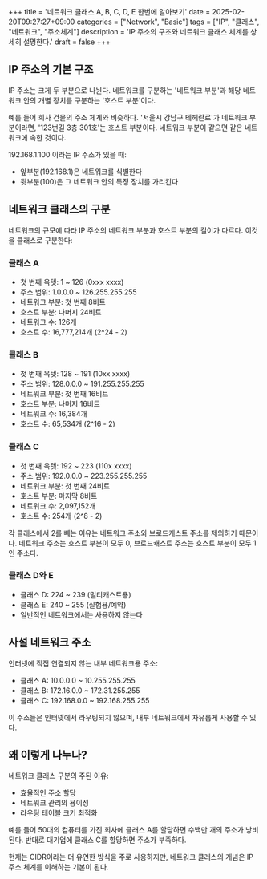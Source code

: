 +++
title = '네트워크 클래스 A, B, C, D, E 한번에 알아보기'
date = 2025-02-20T09:27:27+09:00
categories = ["Network", "Basic"]
tags = ["IP", "클래스", "네트워크", "주소체계"]
description = 'IP 주소의 구조와 네트워크 클래스 체계를 상세히 설명한다.'
draft = false
+++

## IP 주소의 기본 구조

IP 주소는 크게 두 부분으로 나뉜다. 네트워크를 구분하는 '네트워크 부분'과 해당 네트워크 안의 개별 장치를 구분하는 '호스트 부분'이다.

예를 들어 회사 건물의 주소 체계와 비슷하다. '서울시 강남구 테헤란로'가 네트워크 부분이라면, '123번길 3층 301호'는 호스트 부분이다. 네트워크 부분이 같으면 같은 네트워크에 속한 것이다.

192.168.1.100 이라는 IP 주소가 있을 때:

-   앞부분(192.168.1)은 네트워크를 식별한다
-   뒷부분(100)은 그 네트워크 안의 특정 장치를 가리킨다

## 네트워크 클래스의 구분

네트워크의 규모에 따라 IP 주소의 네트워크 부분과 호스트 부분의 길이가 다르다. 이것을 클래스로 구분한다:

### 클래스 A

-   첫 번째 옥텟: 1 ~ 126 (0xxx xxxx)
-   주소 범위: 1.0.0.0 ~ 126.255.255.255
-   네트워크 부분: 첫 번째 8비트
-   호스트 부분: 나머지 24비트
-   네트워크 수: 126개
-   호스트 수: 16,777,214개 (2^24 - 2)

### 클래스 B

-   첫 번째 옥텟: 128 ~ 191 (10xx xxxx)
-   주소 범위: 128.0.0.0 ~ 191.255.255.255
-   네트워크 부분: 첫 번째 16비트
-   호스트 부분: 나머지 16비트
-   네트워크 수: 16,384개
-   호스트 수: 65,534개 (2^16 - 2)

### 클래스 C

-   첫 번째 옥텟: 192 ~ 223 (110x xxxx)
-   주소 범위: 192.0.0.0 ~ 223.255.255.255
-   네트워크 부분: 첫 번째 24비트
-   호스트 부분: 마지막 8비트
-   네트워크 수: 2,097,152개
-   호스트 수: 254개 (2^8 - 2)

각 클래스에서 2를 빼는 이유는 네트워크 주소와 브로드캐스트 주소를 제외하기 때문이다. 네트워크 주소는 호스트 부분이 모두 0, 브로드캐스트 주소는 호스트 부분이 모두 1인 주소다.

### 클래스 D와 E

-   클래스 D: 224 ~ 239 (멀티캐스트용)
-   클래스 E: 240 ~ 255 (실험용/예약)
-   일반적인 네트워크에서는 사용하지 않는다

## 사설 네트워크 주소

인터넷에 직접 연결되지 않는 내부 네트워크용 주소:

-   클래스 A: 10.0.0.0 ~ 10.255.255.255
-   클래스 B: 172.16.0.0 ~ 172.31.255.255
-   클래스 C: 192.168.0.0 ~ 192.168.255.255

이 주소들은 인터넷에서 라우팅되지 않으며, 내부 네트워크에서 자유롭게 사용할 수 있다.

## 왜 이렇게 나누나?

네트워크 클래스 구분의 주된 이유:

-   효율적인 주소 할당
-   네트워크 관리의 용이성
-   라우팅 테이블 크기 최적화

예를 들어 50대의 컴퓨터를 가진 회사에 클래스 A를 할당하면 수백만 개의 주소가 낭비된다. 반대로 대기업에 클래스 C를 할당하면 주소가 부족하다.

현재는 CIDR이라는 더 유연한 방식을 주로 사용하지만, 네트워크 클래스의 개념은 IP 주소 체계를 이해하는 기본이 된다.
